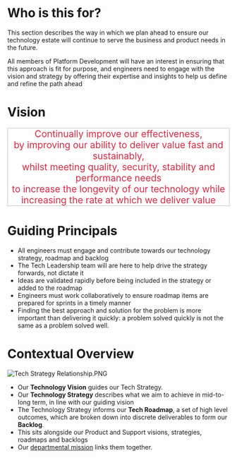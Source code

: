 # Who is this for?
This section describes the way in which we plan ahead to ensure our technology estate will continue to serve the business and product needs in the future.

All members of Platform Development will have an interest in ensuring that this approach is fit for purpose, and engineers need to engage with the vision and strategy by offering their expertise and insights to help us define and refine the path ahead

# Vision
<div style="color:#D22C46; text-align:center; font-size:1.5em; border:1px solid silver">Continually improve our effectiveness, <br>by improving our ability to deliver value fast and sustainably, <br>whilst meeting quality, security, stability and performance needs <br> to increase the longevity of our technology while increasing the rate at which we deliver value </div>


# Guiding Principals
- All engineers must engage and contribute towards our technology strategy, roadmap and backlog
- The Tech Leadership team will are here to help drive the strategy forwards, not dictate it
- Ideas are validated rapidly before being included in the strategy or added to the roadmap
- Engineers must work collaboratively to ensure roadmap items are prepared for sprints in a timely manner
- Finding the best approach and solution for the problem is more important than delivering it quickly: a problem solved quickly is not the same as a problem solved well.


# Contextual Overview
![Tech Strategy Relationship.PNG](/.attachments/Tech%20Strategy%20Relationship-be946eb9-85fe-4173-a87c-be241e61af34.PNG)

- Our **Technology Vision** guides our Tech Strategy. 
- Our **Technology Strategy** describes what we aim to achieve in mid-to-long term, in line with our guiding vision  
- The Technology Strategy informs our **Tech Roadmap**, a set of high level outcomes, which are broken down into discrete deliverables to form our **Backlog**.
- This sits alongside our Product and Support visions, strategies, roadmaps and backlogs
- Our [departmental mission](/1.-Welcome/Mission) links them together.
